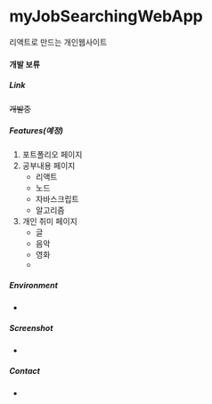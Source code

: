 # myJobSearchingWebApp

리액트로 만드는 개인웹사이트



#### **개발 보류**



##### Link

~~개발중~~



##### Features(예정)

1. 포트폴리오 페이지
2. 공부내용 페이지
   - 리액트
   - 노드
   - 자바스크립트
   - 알고리즘
3. 개인 취미 페이지
   - 글
   - 음악
   - 영화
   - 



##### Environment

- 



##### Screenshot

- 



##### Contact

- 

